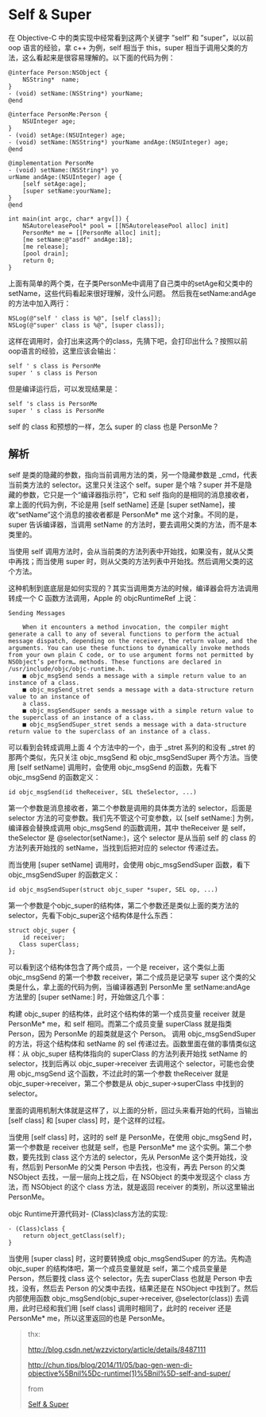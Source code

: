 # Self & Super
在 Objective-C 中的类实现中经常看到这两个关键字 ”self” 和 ”super”，以以前 oop 语言的经验，拿 c++ 为例，self 相当于 this，super 相当于调用父类的方法，这么看起来是很容易理解的。以下面的代码为例：

```
@interface Person:NSObject {
    NSString*  name;
}
- (void) setName:(NSString*) yourName;
@end

@interface PersonMe:Person {
    NSUInteger age;
}
- (void) setAge:(NSUInteger) age;
- (void) setName:(NSString*) yourName andAge:(NSUInteger) age;
@end

@implementation PersonMe
- (void) setName:(NSString*) yo
urName andAge:(NSUInteger) age {
    [self setAge:age];
    [super setName:yourName];
}
@end

int main(int argc, char* argv[]) {
    NSAutoreleasePool* pool = [[NSAutoreleasePool alloc] init]
    PersonMe* me = [[PersonMe alloc] init];
    [me setName:@"asdf" andAge:18];
    [me release];
    [pool drain];
    return 0;
}
```

上面有简单的两个类，在子类PersonMe中调用了自己类中的setAge和父类中的setName，这些代码看起来很好理解，没什么问题。
然后我在setName:andAge的方法中加入两行：

```
NSLog(@"self ' class is %@", [self class]);
NSLog(@"super' class is %@", [super class]);
```

这样在调用时，会打出来这两个的class，先猜下吧，会打印出什么？按照以前oop语言的经验，这里应该会输出：

```
self ' s class is PersonMe
super ' s class is Person
```

但是编译运行后，可以发现结果是：

```
self 's class is PersonMe
super ' s class is PersonMe
```

self 的 class 和预想的一样，怎么 super 的 class 也是 PersonMe？

##  解析
self 是类的隐藏的参数，指向当前调用方法的类，另一个隐藏参数是 _cmd，代表当前类方法的 selector。这里只关注这个 self。super 是个啥？super 并不是隐藏的参数，它只是一个“编译器指示符”，它和 self 指向的是相同的消息接收者，拿上面的代码为例，不论是用 [self setName] 还是 [super setName]，接收“setName”这个消息的接收者都是 PersonMe* me 这个对象。不同的是，super 告诉编译器，当调用 setName 的方法时，要去调用父类的方法，而不是本类里的。

当使用 self 调用方法时，会从当前类的方法列表中开始找，如果没有，就从父类中再找；而当使用 super 时，则从父类的方法列表中开始找。然后调用父类的这个方法。

这种机制到底底层是如何实现的？其实当调用类方法的时候，编译器会将方法调用转成一个 C 函数方法调用，Apple 的 objcRuntimeRef 上说：
```
Sending Messages

    When it encounters a method invocation, the compiler might generate a call to any of several functions to perform the actual message dispatch, depending on the receiver, the return value, and the arguments. You can use these functions to dynamically invoke methods from your own plain C code, or to use argument forms not permitted by NSObject’s perform… methods. These functions are declared in /usr/include/objc/objc-runtime.h.
    ■ objc_msgSend sends a message with a simple return value to an instance of a class.
    ■ objc_msgSend_stret sends a message with a data-structure return value to an instance of
    a class.
    ■ objc_msgSendSuper sends a message with a simple return value to the superclass of an instance of a class.
    ■ objc_msgSendSuper_stret sends a message with a data-structure return value to the superclass of an instance of a class.
```

可以看到会转成调用上面 4 个方法中的一个，由于 _stret 系列的和没有 _stret 的那两个类似，先只关注 objc_msgSend 和 objc_msgSendSuper 两个方法。当使用 [self setName] 调用时，会使用 objc_msgSend 的函数，先看下 objc_msgSend 的函数定义：

```
id objc_msgSend(id theReceiver, SEL theSelector, ...)
```

第一个参数是消息接收者，第二个参数是调用的具体类方法的 selector，后面是 selector 方法的可变参数。我们先不管这个可变参数，以 [self setName:] 为例，编译器会替换成调用 objc_msgSend 的函数调用，其中 theReceiver 是 self，theSelector 是 @selector(setName:)，这个 selector 是从当前 self 的 class 的方法列表开始找的 setName，当找到后把对应的 selector 传递过去。

而当使用 [super setName] 调用时，会使用 objc_msgSendSuper 函数，看下 objc_msgSendSuper 的函数定义：
```
id objc_msgSendSuper(struct objc_super *super, SEL op, ...)
```

第一个参数是个objc_super的结构体，第二个参数还是类似上面的类方法的selector，先看下objc_super这个结构体是什么东西：
```
struct objc_super {
    id receiver;
   Class superClass;
};
```

可以看到这个结构体包含了两个成员，一个是 receiver，这个类似上面 objc_msgSend 的第一个参数 receiver，第二个成员是记录写 super 这个类的父类是什么，拿上面的代码为例，当编译器遇到 PersonMe 里 setName:andAge 方法里的 [super setName:] 时，开始做这几个事：

构建 objc_super 的结构体，此时这个结构体的第一个成员变量 receiver 就是 PersonMe* me，和 self 相同。而第二个成员变量 superClass 就是指类 Person，因为 PersonMe 的超类就是这个 Person。
调用 objc_msgSendSuper 的方法，将这个结构体和 setName 的 sel 传递过去。函数里面在做的事情类似这样：从 objc_super 结构体指向的 superClass 的方法列表开始找 setName 的 selector，找到后再以 objc_super->receiver 去调用这个 selector，可能也会使用 objc_msgSend 这个函数，不过此时的第一个参数 theReceiver 就是 objc_super->receiver，第二个参数是从 objc_super->superClass 中找到的 selector。

里面的调用机制大体就是这样了，以上面的分析，回过头来看开始的代码，当输出 [self class] 和 [super class] 时，是个这样的过程。

当使用 [self class] 时，这时的 self 是 PersonMe，在使用 objc_msgSend 时，第一个参数是 receiver 也就是 self，也是 PersonMe* me 这个实例。第二个参数，要先找到 class 这个方法的 selector，先从 PersonMe 这个类开始找，没有，然后到 PersonMe 的父类 Person 中去找，也没有，再去 Person 的父类 NSObject 去找，一层一层向上找之后，在 NSObject 的类中发现这个 class 方法，而 NSObject 的这个 class 方法，就是返回 receiver 的类别，所以这里输出 PersonMe。

objc Runtime开源代码对- (Class)class方法的实现:
```
- (Class)class {
    return object_getClass(self);
}
```

当使用 [super class] 时，这时要转换成 objc_msgSendSuper 的方法。先构造 objc_super 的结构体吧，第一个成员变量就是 self，第二个成员变量是 Person，然后要找 class 这个 selector，先去 superClass 也就是 Person 中去找，没有，然后去 Person 的父类中去找，结果还是在 NSObject 中找到了。然后内部使用函数 objc_msgSend(objc_super->receiver, @selector(class))  去调用，此时已经和我们用 [self class] 调用时相同了，此时的 receiver 还是 PersonMe* me，所以这里返回的也是 PersonMe。

> thx:
>
> http://blog.csdn.net/wzzvictory/article/details/8487111
>
> http://chun.tips/blog/2014/11/05/bao-gen-wen-di-objective%5Bnil%5Dc-runtime(1)%5Bnil%5D-self-and-super/
>
> from
>
> [Self & Super](https://www.iteye.com/blog/justsee-2163897)



